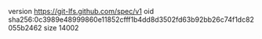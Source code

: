 version https://git-lfs.github.com/spec/v1
oid sha256:0c3989e48999860e11852cfff1b4dd8d3502fd63b92bb26c74f1dc82055b2462
size 14002
